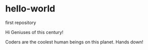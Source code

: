 # hello-world
first repository

Hi Geniuses of this century!

Coders are the coolest human beings on this planet. Hands down! 
